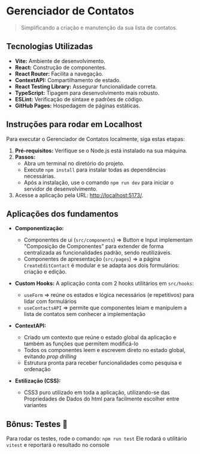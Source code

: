 # Gerenciador de Contatos
> Simplificando a criação e manutenção da sua lista de contatos.

## Tecnologias Utilizadas
- **Vite:** Ambiente de desenvolvimento.
- **React:** Construção de componentes.
- **React Router:** Facilita a navegação.
- **ContextAPI:** Compartilhamento de estado.
- **React Testing Library:** Assegurar funcionalidade correta.
- **TypeScript:** Tipagem para desenvolvimento mais robusto.
- **ESLint:** Verificação de sintaxe e padrões de código.
- **GitHub Pages:** Hospedagem de páginas estáticas.

## Instruções para rodar em Localhost
Para executar o Gerenciador de Contatos localmente, siga estas etapas:

1. **Pré-requisitos:** Verifique se o Node.js está instalado na sua máquina.
2. **Passos:**
   - Abra um terminal no diretório do projeto.
   - Execute `npm install` para instalar todas as dependências necessárias.
   - Após a instalação, use o comando `npm run dev` para iniciar o servidor de desenvolvimento.
3. Acesse a aplicação pela URL: [http://localhost:5173/](http://localhost:5173/).

## Aplicações dos fundamentos
- **Componentização:**
   - Componentes de ui (`src/components`) => Button e Input implementam "Composição de Componentes" para extender de forma centralizada as funcionalidades padrão, sendo reutilizáveis.
   - Componentes de apresentação (`src/pages`) => a página `CreateEditContact` é modular e se adapta aos dois formulários: criação e edição.
  
- **Custom Hooks:** A aplicação conta com 2 hooks utilitários em `src/hooks`:
   - `useForm` => reúne os estados e lógica necessários (e repetitivos) para lidar com formulários
   - `useContactsAPI` => permite que componentes leiam e manipulem a lista de contatos sem conhecer a implementação

- **ContextAPI:**
   - Criado um contexto que reúne o estado global da aplicação e também as funções que permitem modificá-lo
   - Todos os componentes leem e escrevem direto no estado global, evitando *prop drilling*
   - Estrutura pronta para receber funcionalidades como pesquisa e ordenação

- **Estilização (CSS):**
   - CSS3 puro utilizado em toda a aplicação, utilizando-se das Propriedades de Dados do html para facilmente escolher entre variantes

## Bônus: Testes 🧪
Para rodar os testes, rode o comando:
`npm run test`
Ele rodará o utilitário `vitest` e reportará o resultado no console 
